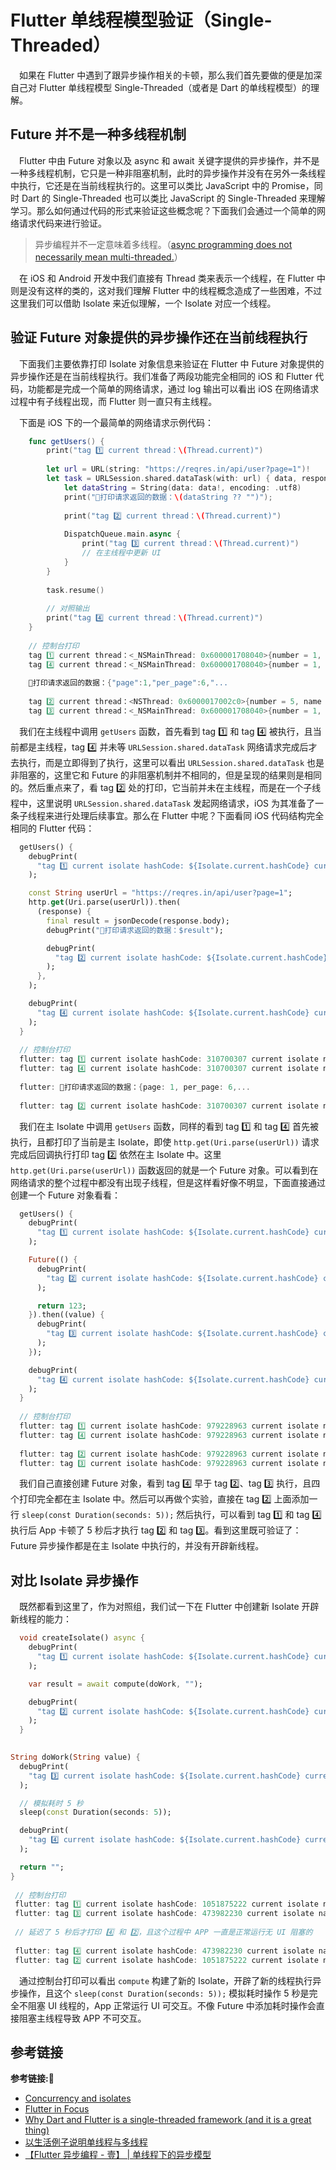 # Flutter 单线程模型验证（Single-Threaded） 

&emsp;如果在 Flutter 中遇到了跟异步操作相关的卡顿，那么我们首先要做的便是加深自己对 Flutter 单线程模型 Single-Threaded（或者是 Dart 的单线程模型）的理解。

## Future 并不是一种多线程机制

&emsp;Flutter 中由 Future 对象以及 async 和 await 关键字提供的异步操作，并不是一种多线程机制，它只是一种非阻塞机制，此时的异步操作并没有在另外一条线程中执行，它还是在当前线程执行的。这里可以类比 JavaScript 中的 Promise，同时 Dart 的 Single-Threaded 也可以类比 JavaScript 的 Single-Threaded 来理解学习。那么如何通过代码的形式来验证这些概念呢？下面我们会通过一个简单的网络请求代码来进行验证。

> 异步编程并不一定意味着多线程。（[async programming does not necessarily mean multi-threaded.](https://stackoverflow.com/questions/8982489/how-does-asynchronous-programming-work-in-a-single-threaded-programming-model)）

&emsp;在 iOS 和 Android 开发中我们直接有 Thread 类来表示一个线程，在 Flutter 中则是没有这样的类的，这对我们理解 Flutter 中的线程概念造成了一些困难，不过这里我们可以借助 Isolate 来近似理解，一个 Isolate 对应一个线程。

## 验证 Future 对象提供的异步操作还在当前线程执行

&emsp;下面我们主要依靠打印 Isolate 对象信息来验证在 Flutter 中 Future 对象提供的异步操作还是在当前线程执行。我们准备了两段功能完全相同的 iOS 和 Flutter 代码，功能都是完成一个简单的网络请求，通过 log 输出可以看出 iOS 在网络请求过程中有子线程出现，而 Flutter 则一直只有主线程。

&emsp;下面是 iOS 下的一个最简单的网络请求示例代码：

```swift
    func getUsers() {
        print("tag 1️⃣ current thread：\(Thread.current)")
        
        let url = URL(string: "https://reqres.in/api/user?page=1")!
        let task = URLSession.shared.dataTask(with: url) { data, response, error in
            let dataString = String(data: data!, encoding: .utf8)
            print("🌹打印请求返回的数据：\(dataString ?? "")");
            
            print("tag 2️⃣ current thread：\(Thread.current)")
            
            DispatchQueue.main.async {
                print("tag 3️⃣ current thread：\(Thread.current)")
                // 在主线程中更新 UI
            }
        }
        
        task.resume()
        
        // 对照输出
        print("tag 4️⃣ current thread：\(Thread.current)")
    }
    
    // 控制台打印
    tag 1️⃣ current thread：<_NSMainThread: 0x600001708040>{number = 1, name = main}
    tag 4️⃣ current thread：<_NSMainThread: 0x600001708040>{number = 1, name = main}
    
    🌹打印请求返回的数据：{"page":1,"per_page":6,"...
    
    tag 2️⃣ current thread：<NSThread: 0x6000017002c0>{number = 5, name = (null)}
    tag 3️⃣ current thread：<_NSMainThread: 0x600001708040>{number = 1, name = main}
```

&emsp;我们在主线程中调用 `getUsers` 函数，首先看到 tag 1️⃣ 和 tag 4️⃣ 被执行，且当前都是主线程，tag 4️⃣ 并未等 `URLSession.shared.dataTask` 网络请求完成后才去执行，而是立即得到了执行，这里可以看出 `URLSession.shared.dataTask` 也是非阻塞的，这里它和 Future 的非阻塞机制并不相同的，但是呈现的结果则是相同的。然后重点来了，看 tag 2️⃣ 处的打印，它当前并未在主线程，而是在一个子线程中，这里说明 `URLSession.shared.dataTask` 发起网络请求，iOS 为其准备了一条子线程来进行处理后续事宜。那么在 Flutter 中呢？下面看同 iOS 代码结构完全相同的 Flutter 代码：

```dart
  getUsers() {
    debugPrint(
      "tag 1️⃣ current isolate hashCode: ${Isolate.current.hashCode} current isolate name: ${Isolate.current.debugName}",
    );

    const String userUrl = "https://reqres.in/api/user?page=1";
    http.get(Uri.parse(userUrl)).then(
      (response) {
        final result = jsonDecode(response.body);
        debugPrint("🌹打印请求返回的数据：$result");

        debugPrint(
          "tag 2️⃣ current isolate hashCode: ${Isolate.current.hashCode} current isolate name: ${Isolate.current.debugName}",
        );
      },
    );

    debugPrint(
      "tag 4️⃣ current isolate hashCode: ${Isolate.current.hashCode} current isolate name: ${Isolate.current.debugName}",
    );
  }
  
  // 控制台打印
  flutter: tag 1️⃣ current isolate hashCode: 310700307 current isolate name: main
  flutter: tag 4️⃣ current isolate hashCode: 310700307 current isolate name: main
  
  flutter: 🌹打印请求返回的数据：{page: 1, per_page: 6,...
  
  flutter: tag 2️⃣ current isolate hashCode: 310700307 current isolate name: main
```

&emsp;我们在主 Isolate 中调用 `getUsers` 函数，同样的看到 tag 1️⃣ 和 tag 4️⃣ 首先被执行，且都打印了当前是主 Isolate，即使 `http.get(Uri.parse(userUrl))` 请求完成后回调执行打印 tag 2️⃣ 依然在主 Isolate 中。这里 `http.get(Uri.parse(userUrl))` 函数返回的就是一个 Future 对象。可以看到在网络请求的整个过程中都没有出现子线程，但是这样看好像不明显，下面直接通过创建一个 Future 对象看看：

```dart
  getUsers() {
    debugPrint(
      "tag 1️⃣ current isolate hashCode: ${Isolate.current.hashCode} current isolate name: ${Isolate.current.debugName}",
    );

    Future(() {
      debugPrint(
        "tag 2️⃣ current isolate hashCode: ${Isolate.current.hashCode} current isolate name: ${Isolate.current.debugName}",
      );

      return 123;
    }).then((value) {
      debugPrint(
        "tag 3️⃣ current isolate hashCode: ${Isolate.current.hashCode} current isolate name: ${Isolate.current.debugName}",
      );
    });

    debugPrint(
      "tag 4️⃣ current isolate hashCode: ${Isolate.current.hashCode} current isolate name: ${Isolate.current.debugName}",
    );
  }
  
  // 控制台打印
  flutter: tag 1️⃣ current isolate hashCode: 979228963 current isolate name: main
  flutter: tag 4️⃣ current isolate hashCode: 979228963 current isolate name: main
  
  flutter: tag 2️⃣ current isolate hashCode: 979228963 current isolate name: main
  flutter: tag 3️⃣ current isolate hashCode: 979228963 current isolate name: main
``` 

&emsp;我们自己直接创建 Future 对象，看到 tag 4️⃣ 早于 tag 2️⃣、tag 3️⃣ 执行，且四个打印完全都在主 Isolate 中。然后可以再做个实验，直接在 tag 2️⃣ 上面添加一行 `sleep(const Duration(seconds: 5));` 然后执行，可以看到 tag 1️⃣ 和 tag 4️⃣ 执行后 App 卡顿了 5 秒后才执行 tag 2️⃣ 和 tag 3️⃣。看到这里既可验证了：Future 异步操作都是在主 Isolate 中执行的，并没有开辟新线程。  

## 对比 Isolate 异步操作

&emsp;既然都看到这里了，作为对照组，我们试一下在 Flutter 中创建新 Isolate 开辟新线程的能力：

```dart
  void createIsolate() async {
    debugPrint(
      "tag 1️⃣ current isolate hashCode: ${Isolate.current.hashCode} current isolate name: ${Isolate.current.debugName}",
    );

    var result = await compute(doWork, "");

    debugPrint(
      "tag 2️⃣ current isolate hashCode: ${Isolate.current.hashCode} current isolate name: ${Isolate.current.debugName}",
    );
  }

  
String doWork(String value) {
  debugPrint(
    "tag 3️⃣ current isolate hashCode: ${Isolate.current.hashCode} current isolate name: ${Isolate.current.debugName}",
  );

  // 模拟耗时 5 秒
  sleep(const Duration(seconds: 5));

  debugPrint(
    "tag 4️⃣ current isolate hashCode: ${Isolate.current.hashCode} current isolate name: ${Isolate.current.debugName}",
  );

  return "";
}
 
 // 控制台打印
 flutter: tag 1️⃣ current isolate hashCode: 1051875222 current isolate name: main
 flutter: tag 3️⃣ current isolate hashCode: 473982230 current isolate name: Closure: (String) => String from Function 'doWork': static.
 
 // 延迟了 5 秒后才打印 4️⃣ 和 2️⃣，且这个过程中 APP 一直是正常运行无 UI 阻塞的
 
 flutter: tag 4️⃣ current isolate hashCode: 473982230 current isolate name: Closure: (String) => String from Function 'doWork': static.
 flutter: tag 2️⃣ current isolate hashCode: 1051875222 current isolate name: main 
``` 

&emsp;通过控制台打印可以看出 `compute` 构建了新的 Isolate，开辟了新的线程执行异步操作，且这个 `sleep(const Duration(seconds: 5));` 模拟耗时操作 5 秒是完全不阻塞 UI 线程的，App 正常运行 UI 可交互。不像 Future 中添加耗时操作会直接阻塞主线程导致 APP 不可交互。

## 参考链接
**参考链接:🔗**
+ [Concurrency and isolates](https://docs.flutter.dev/perf/isolates)
+ [Flutter in Focus](https://www.youtube.com/watch?v=vl_AaCgudcY&list=RDCMUCwXdFgeE9KYzlDdR7TG9cMw&index=19)
+ [Why Dart and Flutter is a single-threaded framework (and it is a great thing)](https://swansoftwaresolutions.com/why-dart-and-flutter-is-a-single-threaded-framework-and-it-is-a-great-thing/)
+ [以生活例子说明单线程与多线程](https://cloud.tencent.com/developer/article/1340815?areaId=106001)
+ [【Flutter 异步编程 - 壹】 | 单线程下的异步模型](https://juejin.cn/post/7144878072641585166)

